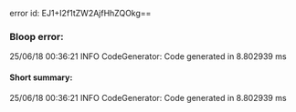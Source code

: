 error id: EJ1+I2f1tZW2AjfHhZQOkg==
### Bloop error:

25/06/18 00:36:21 INFO CodeGenerator: Code generated in 8.802939 ms
#### Short summary: 

25/06/18 00:36:21 INFO CodeGenerator: Code generated in 8.802939 ms